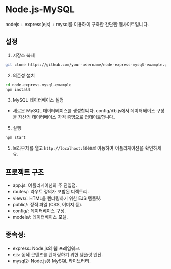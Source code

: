 # Node.js-MySQL
nodejs + express(ejs) + mysql를 이용하여 구축한 간단한 웹사이트입니다.

## 설정 
1. 저장소 복제 
```bash
git clone https://github.com/your-username/node-express-mysql-example.git
```

2. 의존성 설치
```bash
cd node-express-mysql-example
npm install
```

3. MySQL 데이터베이스 설정
   
- 새로운 MySQL 데이터베이스를 생성합니다.
config/db.js에서 데이터베이스 구성을 자신의 데이터베이스 자격 증명으로 업데이트합니다.

5. 실행
```bash
npm start
```

5. 브라우저를 열고 `http://localhost:5000`로 이동하여 어플리케이션을 확인하세요.

## 프로젝트 구조
- app.js: 어플리케이션의 주 진입점.
- routes/: 라우트 정의가 포함된 디렉토리.
- views/: HTML을 렌더링하기 위한 EJS 템플릿.
- public/: 정적 파일 (CSS, 이미지 등).
- config/: 데이터베이스 구성.
- models/: 데이터베이스 모델.
  
## 종속성:
- express: Node.js의 웹 프레임워크.
- ejs: 동적 콘텐츠를 렌더링하기 위한 템플릿 엔진.
- mysql2: Node.js용 MySQL 라이브러리.

